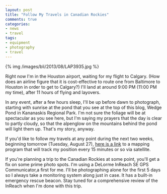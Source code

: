 ```yaml
---
layout: post
title: "Follow My Travels in Canadian Rockies"
comments: true
categories:
- news
- travel
tags:
- equipment
- photography
- travel
---
```


{% img /images/bli/2013/08/LAP3935.jpg %}

Right now I'm in the Houston airport, waiting for my flight to Calgary. (How does an airline figure that it is cost-effective to route one from Baltimore to Houston in order to get to Calgary?) I'll land at around 9:00 PM (11:00 PM my time), after 11 hours of flying and layovers.  

<!-- more -->

In any event, after a few hours sleep, I'll be up before dawn to photograph, starting with sunrise at the pond that you see at the top of this blog, Wedge Pond in Kananaskis Regional Park. I'm not sure the foliage will be at spectacular as you see here, but I'm saying my prayers that the day is clear to partly cloudy, so that the alpenglow on the mountains behind the pond will light them up. That's my story, anyway. 

If you'd like to follow my travels at any point during the next two weeks, beginning tomorrow (Tuesday, August 27), [here is a link](https://share.delorme.com/2f58e8e2aee4429697d785cf1d11b9c3) to a mapping program that will track my position every 15 minutes or so via satellite. 

If you're planning a trip to the Canadian Rockies at some point, you'll get a fix on some prime photo spots. I'm using a DeLorme InReach SE GPS Communicator,a first for me. I'll be photographing alone for the first 5 days so I always take a monitoring system along just in case. It has a built-in emergency rescue beacon. Stay tuned for a comprehensive review of the InReach when I'm done with this trip.
